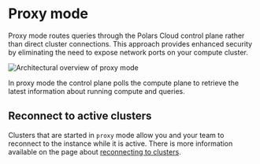 # Proxy mode

Proxy mode routes queries through the Polars Cloud control plane rather than direct cluster
connections. This approach provides enhanced security by eliminating the need to expose network
ports on your compute cluster.

![Architectural overview of proxy mode](https://raw.githubusercontent.com/pola-rs/polars-static/refs/heads/master/polars_cloud/proxy-mode.png)

In proxy mode the control plane polls the compute plane to retrieve the latest information about
running compute and queries.

## Reconnect to active clusters

Clusters that are started in `proxy` mode allow you and your team to reconnect to the instance while
it is active. There is more information available on the page about
[reconnecting to clusters](../context/reconnect.md).
